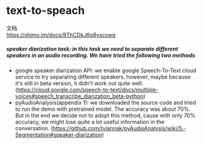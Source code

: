 # text-to-speach


文档   
https://shimo.im/docs/9ThCDkJ6g8yxcxwq



##### speaker diarization task: in this task we need to separate different speakers in an audio recording. We have tried the following two methods
- google speaker diarization API: we enable google Speech-To-Text cloud service to try separating different speakers, however, maybe because it's still in beta version, it didn't work out quite well.
(https://cloud.google.com/speech-to-text/docs/multiple-voices#speech_transcribe_diarization_beta-python)
- pyAudioAnalysis(appendix 1):  we downloaded the source code and tried to run the demo with pretrained model. The accuracy was about 70%. But in the end we decide not to adopt this method, cause with only 70% accuracy, we might lose quite a lot useful information in the conversation.
(https://github.com/tyiannak/pyAudioAnalysis/wiki/5.-Segmentation#speaker-diarization)
